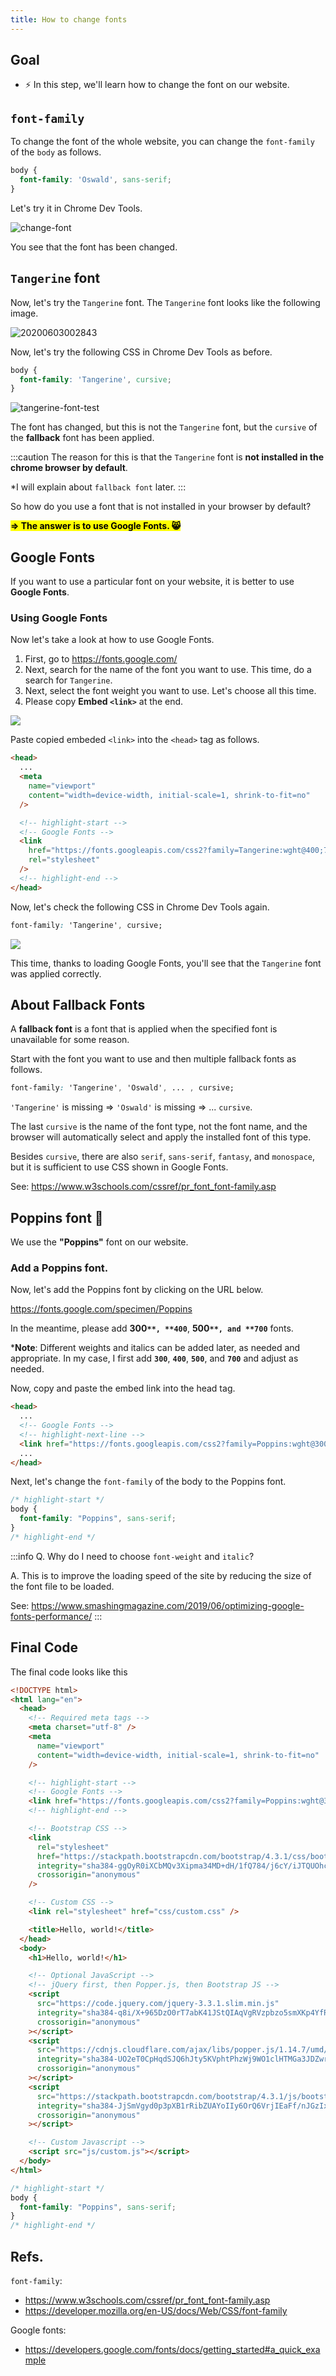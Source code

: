 ```yaml
---
title: How to change fonts
---
```


## Goal
- ⚡ In this step, we'll learn how to change the font on our website.

## `font-family`

To change the font of the whole website, you can change the `font-family` of the `body` as follows.

```css title="For example"
body {
  font-family: 'Oswald', sans-serif;
}
```

Let's try it in Chrome Dev Tools.

![change-font](https://storage.googleapis.com/coderhackers-assets/docs/img/20200530_123837.gif)

You see that the font has been changed.

## `Tangerine` font
Now, let's try the `Tangerine` font. The `Tangerine` font looks like the following image.

![20200603002843](https://coderhackers-1304676641.cos.ap-singapore.myqcloud.com/20200603002843.png)

Now, let's try the following CSS in Chrome Dev Tools as before.

```css
body {
  font-family: 'Tangerine', cursive;
}
```

![tangerine-font-test](https://storage.googleapis.com/coderhackers-assets/docs/img/20200530_124904.gif)

The font has changed, but this is not the `Tangerine` font, but the `cursive` of the **fallback** font has been applied.

:::caution
The reason for this is that the `Tangerine` font is **not installed in the chrome browser by default**.

*I will explain about `fallback font` later.
:::


So how do you use a font that is not installed in your browser by default?

**<mark>=> The answer is to use Google Fonts. 😸</mark>**

## Google Fonts
If you want to use a particular font on your website, it is better to use **Google Fonts**.

### Using Google Fonts

Now let's take a look at how to use Google Fonts.

1. First, go to https://fonts.google.com/
2. Next, search for the name of the font you want to use. This time, do a search for `Tangerine`.
3. Next, select the font weight you want to use. Let's choose all this time.
4. Please copy **Embed `<link>`** at the end.

![](https://storage.googleapis.com/coderhackers-assets/docs/img/20200503_075419.gif)

Paste copied embeded `<link>` into the `<head>` tag as follows.

```html title="index.html"
<head>
  ...
  <meta
    name="viewport"
    content="width=device-width, initial-scale=1, shrink-to-fit=no"
  />

  <!-- highlight-start -->
  <!-- Google Fonts -->
  <link
    href="https://fonts.googleapis.com/css2?family=Tangerine:wght@400;700&display=swap"
    rel="stylesheet"
  />
  <!-- highlight-end -->
</head>
```

Now, let's check the following CSS in Chrome Dev Tools again.

```css
font-family: 'Tangerine', cursive;
```

![](https://storage.googleapis.com/coderhackers-assets/docs/img/20200530_125046.gif)

This time, thanks to loading Google Fonts, you'll see that the `Tangerine` font was applied correctly.

## About Fallback Fonts
A **fallback font** is a font that is applied when the specified font is unavailable for some reason.

Start with the font you want to use and then multiple fallback fonts as follows.

```css
font-family: 'Tangerine', 'Oswald', ... , cursive;
```

`'Tangerine'` is missing => `'Oswald'` is missing => ... `cursive`.

The last `cursive` is the name of the font type, not the font name, and the browser will automatically select and apply the installed font of this type.

Besides `cursive`, there are also `serif`, `sans-serif`, `fantasy`, and `monospace`, but it is sufficient to use CSS shown in Google Fonts.

See: https://www.w3schools.com/cssref/pr_font_font-family.asp

## Poppins font 👏
We use the **"Poppins"** font on our website.

### Add a Poppins font.
Now, let's add the Poppins font by clicking on the URL below.

https://fonts.google.com/specimen/Poppins

In the meantime, please add **300`**, **400`**, **500`**, and **700`** fonts.

***Note**: Different weights and italics can be added later, as needed and appropriate. In my case, I first add **`300`**, **`400`**, **`500`**, and **`700`** and adjust as needed.

Now, copy and paste the embed link into the head tag.

```html title="index.html"
<head>
  ...
  <!-- Google Fonts -->
  <!-- highlight-next-line -->
  <link href="https://fonts.googleapis.com/css2?family=Poppins:wght@300;400;500;700&display=swap" rel="stylesheet">
  ...
</head>
```

Next, let's change the `font-family` of the body to the Poppins font.

```css title="css/custom.css"
/* highlight-start */
body {
  font-family: "Poppins", sans-serif;
}
/* highlight-end */
```

:::info Q. Why do I need to choose `font-weight` and `italic`?

A. This is to improve the loading speed of the site by reducing the size of the font file to be loaded.

See: https://www.smashingmagazine.com/2019/06/optimizing-google-fonts-performance/
:::



## Final Code
The final code looks like this
```html title="index.html"
<!DOCTYPE html>
<html lang="en">
  <head>
    <!-- Required meta tags -->
    <meta charset="utf-8" />
    <meta
      name="viewport"
      content="width=device-width, initial-scale=1, shrink-to-fit=no"
    />

    <!-- highlight-start -->
    <!-- Google Fonts -->
    <link href="https://fonts.googleapis.com/css2?family=Poppins:wght@300;400;500;700&display=swap" rel="stylesheet">
    <!-- highlight-end -->

    <!-- Bootstrap CSS -->
    <link
      rel="stylesheet"
      href="https://stackpath.bootstrapcdn.com/bootstrap/4.3.1/css/bootstrap.min.css"
      integrity="sha384-ggOyR0iXCbMQv3Xipma34MD+dH/1fQ784/j6cY/iJTQUOhcWr7x9JvoRxT2MZw1T"
      crossorigin="anonymous"
    />

    <!-- Custom CSS -->
    <link rel="stylesheet" href="css/custom.css" />

    <title>Hello, world!</title>
  </head>
  <body>
    <h1>Hello, world!</h1>

    <!-- Optional JavaScript -->
    <!-- jQuery first, then Popper.js, then Bootstrap JS -->
    <script
      src="https://code.jquery.com/jquery-3.3.1.slim.min.js"
      integrity="sha384-q8i/X+965DzO0rT7abK41JStQIAqVgRVzpbzo5smXKp4YfRvH+8abtTE1Pi6jizo"
      crossorigin="anonymous"
    ></script>
    <script
      src="https://cdnjs.cloudflare.com/ajax/libs/popper.js/1.14.7/umd/popper.min.js"
      integrity="sha384-UO2eT0CpHqdSJQ6hJty5KVphtPhzWj9WO1clHTMGa3JDZwrnQq4sF86dIHNDz0W1"
      crossorigin="anonymous"
    ></script>
    <script
      src="https://stackpath.bootstrapcdn.com/bootstrap/4.3.1/js/bootstrap.min.js"
      integrity="sha384-JjSmVgyd0p3pXB1rRibZUAYoIIy6OrQ6VrjIEaFf/nJGzIxFDsf4x0xIM+B07jRM"
      crossorigin="anonymous"
    ></script>

    <!-- Custom Javascript -->
    <script src="js/custom.js"></script>
  </body>
</html>
```

```css title="css/custom.css"
/* highlight-start */
body {
  font-family: "Poppins", sans-serif;
}
/* highlight-end */
```

## Refs.

`font-family`:
- https://www.w3schools.com/cssref/pr_font_font-family.asp
- https://developer.mozilla.org/en-US/docs/Web/CSS/font-family


Google fonts:
- https://developers.google.com/fonts/docs/getting_started#a_quick_example
